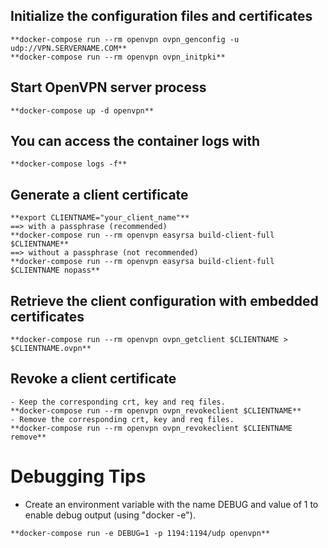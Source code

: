 ## Initialize the configuration files and certificates
```
**docker-compose run --rm openvpn ovpn_genconfig -u udp://VPN.SERVERNAME.COM**
**docker-compose run --rm openvpn ovpn_initpki**
```
## Start OpenVPN server process

```
**docker-compose up -d openvpn**
```
## You can access the container logs with
```
**docker-compose logs -f**
```
## Generate a client certificate
```
**export CLIENTNAME="your_client_name"**
==> with a passphrase (recommended)
**docker-compose run --rm openvpn easyrsa build-client-full $CLIENTNAME**
==> without a passphrase (not recommended)
**docker-compose run --rm openvpn easyrsa build-client-full $CLIENTNAME nopass**
```
## Retrieve the client configuration with embedded certificates
```
**docker-compose run --rm openvpn ovpn_getclient $CLIENTNAME > $CLIENTNAME.ovpn**
```

## Revoke a client certificate
```
- Keep the corresponding crt, key and req files.
**docker-compose run --rm openvpn ovpn_revokeclient $CLIENTNAME**
- Remove the corresponding crt, key and req files.
**docker-compose run --rm openvpn ovpn_revokeclient $CLIENTNAME remove**
```
# Debugging Tips

- Create an environment variable with the name DEBUG and value of 1 to enable debug output (using "docker -e").
```
**docker-compose run -e DEBUG=1 -p 1194:1194/udp openvpn**
```
